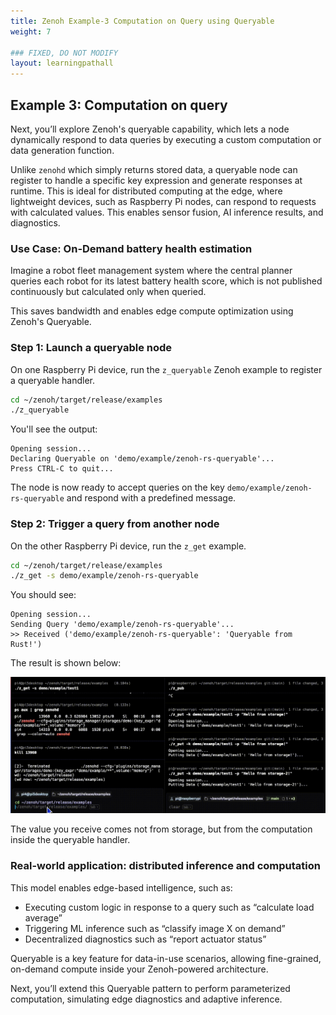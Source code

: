 ```yaml
---
title: Zenoh Example-3 Computation on Query using Queryable
weight: 7

### FIXED, DO NOT MODIFY
layout: learningpathall
---
```


## Example 3: Computation on query 

Next, you’ll explore Zenoh's queryable capability, which lets a node dynamically respond to data queries by executing a custom computation or data generation function.

Unlike `zenohd` which simply returns stored data, a queryable node can register to handle a specific key expression and generate responses at runtime. This is ideal for distributed computing at the edge, where lightweight devices, such as Raspberry Pi nodes, can respond to requests with calculated values. This enables sensor fusion, AI inference results, and diagnostics.

### Use Case: On-Demand battery health estimation

Imagine a robot fleet management system where the central planner queries each robot for its latest battery health score, which is not published continuously but calculated only when queried.

This saves bandwidth and enables edge compute optimization using Zenoh's Queryable.

### Step 1: Launch a queryable node

On one Raspberry Pi device, run the `z_queryable` Zenoh example to register a queryable handler.

```bash
cd ~/zenoh/target/release/examples
./z_queryable
```

You'll see the output:

```output
Opening session...
Declaring Queryable on 'demo/example/zenoh-rs-queryable'...
Press CTRL-C to quit...
```

The node is now ready to accept queries on the key `demo/example/zenoh-rs-queryable` and respond with a predefined message.

### Step 2: Trigger a query from another node

On the other Raspberry Pi device, run the `z_get` example.

```bash
cd ~/zenoh/target/release/examples
./z_get -s demo/example/zenoh-rs-queryable
```

You should see:

```output
Opening session...
Sending Query 'demo/example/zenoh-rs-queryable'...
>> Received ('demo/example/zenoh-rs-queryable': 'Queryable from Rust!')
```

The result is shown below:

![img3 alt-text#center](zenoh_ex3.gif "Figure 3: Computation on Query using Queryable")

The value you receive comes not from storage, but from the computation inside the queryable handler.

### Real-world application: distributed inference and computation

This model enables edge-based intelligence, such as:
- Executing custom logic in response to a query such as “calculate load average”
- Triggering ML inference such as “classify image X on demand”
- Decentralized diagnostics such as “report actuator status”

Queryable is a key feature for data-in-use scenarios, allowing fine-grained, on-demand compute inside your Zenoh-powered architecture.

Next, you’ll extend this Queryable pattern to perform parameterized computation, simulating edge diagnostics and adaptive inference.